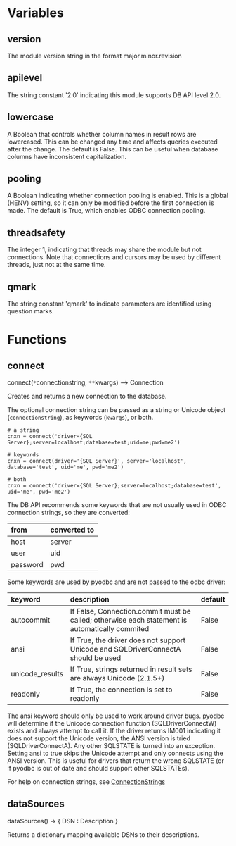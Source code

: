# Variables #

## version ##

The module version string in the format major.minor.revision

## apilevel ##

The string constant '2.0' indicating this module supports DB API level 2.0.

## lowercase ##

A Boolean that controls whether column names in result rows are lowercased.  This can be
changed any time and affects queries executed after the change.  The default is False.  This
can be useful when database columns have inconsistent capitalization.

## pooling ##

A Boolean indicating whether connection pooling is enabled.  This is a global (HENV) setting,
so it can only be modified before the first connection is made.  The default is True, which
enables ODBC connection pooling.

## threadsafety ##

The integer 1, indicating that threads may share the module but not connections.  Note that
connections and cursors may be used by different threads, just not at the same time.

## qmark ##

The string constant 'qmark' to indicate parameters are identified using question marks.

# Functions #

## connect ##

connect(`*`connectionstring, `**`kwargs) --> Connection

Creates and returns a new connection to the database.

The optional connection string can be passed as a string or Unicode object (`connectionstring`), as keywords (`kwargs`), or both.

```
# a string
cnxn = connect('driver={SQL Server};server=localhost;database=test;uid=me;pwd=me2')
```

```
# keywords
cnxn = connect(driver='{SQL Server}', server='localhost', database='test', uid='me', pwd='me2')
```

```
# both
cnxn = connect('driver={SQL Server};server=localhost;database=test', uid='me', pwd='me2')
```

The DB API recommends some keywords that are not usually used in ODBC connection strings, so they are converted:

| **from** | **converted to** |
|:---------|:-----------------|
| host     | server           |
| user     | uid              |
| password | pwd              |

Some keywords are used by pyodbc and are not passed to the odbc driver:

| **keyword** | **description** | **default** |
|:------------|:----------------|:------------|
| autocommit  | If False, Connection.commit must be called; otherwise each statement is automatically commited | False       |
| ansi        | If True, the driver does not support Unicode and SQLDriverConnectA should be used | False       |
| unicode\_results | If True, strings returned in result sets are always Unicode (2.1.5+) | False       |
| readonly    | If True, the connection is set to readonly  | False       |

The ansi keyword should only be used to work around driver bugs.  pyodbc will determine if the
Unicode connection function (SQLDriverConnectW) exists and always attempt to call it.  If the
driver returns IM001 indicating it does not support the Unicode version, the ANSI version is
tried (SQLDriverConnectA).  Any other SQLSTATE is turned into an exception.  Setting ansi to
true skips the Unicode attempt and only connects using the ANSI version.  This is useful for
drivers that return the wrong SQLSTATE (or if pyodbc is out of date and should support other
SQLSTATEs).

For help on connection strings, see [ConnectionStrings](ConnectionStrings.md)

## dataSources ##

dataSources() -> { DSN : Description }

Returns a dictionary mapping available DSNs to their descriptions.